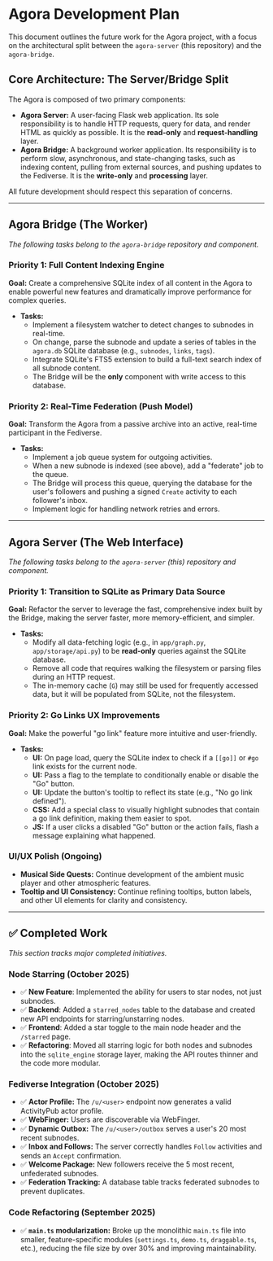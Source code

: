 # Agora Development Plan

This document outlines the future work for the Agora project, with a focus on the architectural split between the `agora-server` (this repository) and the `agora-bridge`.

## Core Architecture: The Server/Bridge Split

The Agora is composed of two primary components:

-   **Agora Server:** A user-facing Flask web application. Its sole responsibility is to handle HTTP requests, query for data, and render HTML as quickly as possible. It is the **read-only** and **request-handling** layer.
-   **Agora Bridge:** A background worker application. Its responsibility is to perform slow, asynchronous, and state-changing tasks, such as indexing content, pulling from external sources, and pushing updates to the Fediverse. It is the **write-only** and **processing** layer.

All future development should respect this separation of concerns.

---

## Agora Bridge (The Worker)

*The following tasks belong to the `agora-bridge` repository and component.*

### Priority 1: Full Content Indexing Engine

**Goal:** Create a comprehensive SQLite index of all content in the Agora to enable powerful new features and dramatically improve performance for complex queries.

-   **Tasks:**
    -   Implement a filesystem watcher to detect changes to subnodes in real-time.
    -   On change, parse the subnode and update a series of tables in the `agora.db` SQLite database (e.g., `subnodes`, `links`, `tags`).
    -   Integrate SQLite's FTS5 extension to build a full-text search index of all subnode content.
    -   The Bridge will be the **only** component with write access to this database.

### Priority 2: Real-Time Federation (Push Model)

**Goal:** Transform the Agora from a passive archive into an active, real-time participant in the Fediverse.

-   **Tasks:**
    -   Implement a job queue system for outgoing activities.
    -   When a new subnode is indexed (see above), add a "federate" job to the queue.
    -   The Bridge will process this queue, querying the database for the user's followers and pushing a signed `Create` activity to each follower's inbox.
    -   Implement logic for handling network retries and errors.

---

## Agora Server (The Web Interface)

*The following tasks belong to the `agora-server` (this) repository and component.*

### Priority 1: Transition to SQLite as Primary Data Source

**Goal:** Refactor the server to leverage the fast, comprehensive index built by the Bridge, making the server faster, more memory-efficient, and simpler.

-   **Tasks:**
    -   Modify all data-fetching logic (e.g., in `app/graph.py`, `app/storage/api.py`) to be **read-only** queries against the SQLite database.
    -   Remove all code that requires walking the filesystem or parsing files during an HTTP request.
    -   The in-memory cache (`G`) may still be used for frequently accessed data, but it will be populated from SQLite, not the filesystem.

### Priority 2: Go Links UX Improvements

**Goal:** Make the powerful "go link" feature more intuitive and user-friendly.

-   **Tasks:**
    -   **UI:** On page load, query the SQLite index to check if a `[[go]]` or `#go` link exists for the current node.
    -   **UI:** Pass a flag to the template to conditionally enable or disable the "Go" button.
    -   **UI:** Update the button's tooltip to reflect its state (e.g., "No go link defined").
    -   **CSS:** Add a special class to visually highlight subnodes that contain a go link definition, making them easier to spot.
    -   **JS:** If a user clicks a disabled "Go" button or the action fails, flash a message explaining what happened.

### UI/UX Polish (Ongoing)

-   **Musical Side Quests:** Continue development of the ambient music player and other atmospheric features.
-   **Tooltip and UI Consistency:** Continue refining tooltips, button labels, and other UI elements for clarity and consistency.

---

## ✅ Completed Work

*This section tracks major completed initiatives.*

### Node Starring (October 2025)
-   ✅ **New Feature**: Implemented the ability for users to star nodes, not just subnodes.
-   ✅ **Backend**: Added a `starred_nodes` table to the database and created new API endpoints for starring/unstarring nodes.
-   ✅ **Frontend**: Added a star toggle to the main node header and the `/starred` page.
-   ✅ **Refactoring**: Moved all starring logic for both nodes and subnodes into the `sqlite_engine` storage layer, making the API routes thinner and the code more modular.

### Fediverse Integration (October 2025)
-   ✅ **Actor Profile:** The `/u/<user>` endpoint now generates a valid ActivityPub actor profile.
-   ✅ **WebFinger:** Users are discoverable via WebFinger.
-   ✅ **Dynamic Outbox:** The `/u/<user>/outbox` serves a user's 20 most recent subnodes.
-   ✅ **Inbox and Follows:** The server correctly handles `Follow` activities and sends an `Accept` confirmation.
-   ✅ **Welcome Package:** New followers receive the 5 most recent, unfederated subnodes.
-   ✅ **Federation Tracking:** A database table tracks federated subnodes to prevent duplicates.

### Code Refactoring (September 2025)
-   ✅ **`main.ts` modularization:** Broke up the monolithic `main.ts` file into smaller, feature-specific modules (`settings.ts`, `demo.ts`, `draggable.ts`, etc.), reducing the file size by over 30% and improving maintainability.